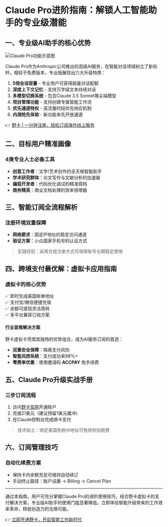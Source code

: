 # Claude Pro进阶指南：解锁人工智能助手的专业级潜能

## 一、专业级AI助手的核心优势
![Claude Pro功能示意图](https://via.placeholder.com/800x400)

Claude Pro作为Anthropic公司推出的高级AI服务，在智能对话领域树立了新标杆。相较于免费版本，专业版展现出六大升级特质：

1. **5倍会话容量** - 专业用户可获得超量对话配额
2. **深度上下文记忆** - 支持万字级文本持续对话
3. **多模型切换系统** - 包含Claude 3.5 Sonnet等尖端模型
4. **项目管理功能** - 支持创建专属智能工作流
5. **优先通道特权** - 高流量时段优先响应机制
6. **内测抢先体验** - 新功能率先开放通道

👉 [野卡 | 一分钟注册，轻松订阅海外线上服务](https://bbtdd.com/yeka)

## 二、目标用户精准画像
### 4类专业人士必备工具
- **创意工作者**：文字/艺术创作的全天候智能助手
- **学术研究群体**：论文写作与文献分析的加速器
- **编程开发者**：代码优化调试的精准搭档
- **商务精英**：商业文档处理的效率倍增器

## 三、智能订阅全流程解析
### 注册环境双重保障
- **网络要求**：固定IP地址的稳定访问通道
- **验证方案**：小众国家手机号的认证方式

> 实践经验：采用合规注册方式可保障账号长期稳定使用

## 四、跨境支付最优解：虚拟卡应用指南
### 虚拟卡的核心优势
✅ 即时生成美国账单地址  
✅ 支付宝/微信便捷充值  
✅ 余额可提现灵活周转  
✅ 多平台兼容订阅方案

#### 行业首推解决方案
野卡虚拟卡凭借其独特的优势组合，成为AI服务订阅的首选：
- **双重安全保障**：隔离支付风险
- **智能风控系统**：支付成功率98%+
- **零费率优惠**：使用邀请码 **ACCPAY** 免手续费

## 五、Claude Pro升级实战手册
### 三步订阅流程
1. 访问[野卡官网](https://bbtdd.com/yeka)开通账户
2. 充值21美元（建议预留1美元缓冲）
3. 在Claude控制台完成绑卡支付

> 技术贴士：绑定美国免税州地址可免除附加税费

## 六、订阅管理技巧
### 自动化续费方案
- 保持卡内余额充足可维持自动续订
- 手动终止路径：账户设置 → Billing → Cancel Plan

---

通过本指南，用户可充分掌握Claude Pro的进阶使用技巧，结合野卡虚拟卡的支付解决方案，专业级AI助手的使用门槛显著降低。立即体验智能升级带来的工作效率革命，释放创造力的无限可能。

👉 [立即开通野卡，开启智能工作新时代](https://bbtdd.com/yeka)